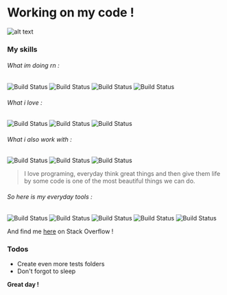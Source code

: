 # Working on my code !

![alt text](https://media.tenor.com/images/b73abccfbb8038f80e325f082b09bc3e/tenor.gif)

### My skills

###### What im doing rn :
![Build Status](http://shields.io/badge/Node.js-+++-339933?logo=Node.js&style=plastic)  ![Build Status](http://shields.io/badge/Javascript-+++-F7DF1E?logo=Javascript&style=plastic) ![Build Status](http://shields.io/badge/React%20native-+++-cyan?logo=react&style=plastic) ![Build Status](http://shields.io/badge/Firebase-+++-FFCA28?logo=Firebase&style=plastic)
###### What i love :
 ![Build Status](http://shields.io/badge/HTML-+++-E34F26?logo=HTML5&style=plastic)  ![Build Status](http://shields.io/badge/CSS-+++-1572B6?logo=CSS3&style=plastic&logoColor=1572B6) ![Build Status](http://shields.io/badge/Discord.js-+++-7289DA?logo=Discord&style=plastic)
###### What i also work with :
![Build Status](http://shields.io/badge/Python-++-3776AB?logo=Python&style=plastic) ![Build Status](http://shields.io/badge/MySQL-++-4479A1?logo=MySQL&style=plastic)  ![Build Status](http://shields.io/badge/PHP-++-777BB4?logo=PHP&style=plastic)


>I love programing, everyday think great things and then give them life by some code is one of the most beautiful things we can do.

###### So here is my everyday tools :
![Build Status](http://shields.io/badge/Vs%20Code--007ACC?logo=Visual%20Studio%20Code&style=plastic&logoColor=007ACC) ![Build Status](http://shields.io/badge/Photoshop--31A8FF?logo=Adobe%20Photoshop&style=plastic) ![Build Status](https://shields.io/badge/FileZilla%20--BF0000?logo=FileZilla&style=plastic&logoColor=ff7171) ![Build Status](http://shields.io/badge/Spotify--1ED760?logo=Spotify&style=plastic) ![Build Status](http://shields.io/badge/Discord--7289DA?logo=Discord&style=plastic)

And find me [here](https://stackoverflow.com/users/14217943) on Stack Overflow !

### Todos

 - Create even more tests folders
 - Don't forgot to sleep



**Great day !**
